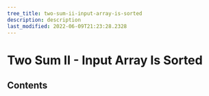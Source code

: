```yaml
---
tree_title: two-sum-ii-input-array-is-sorted
description: description
last_modified: 2022-06-09T21:23:28.2328
---
```


# Two Sum II - Input Array Is Sorted

## Contents
